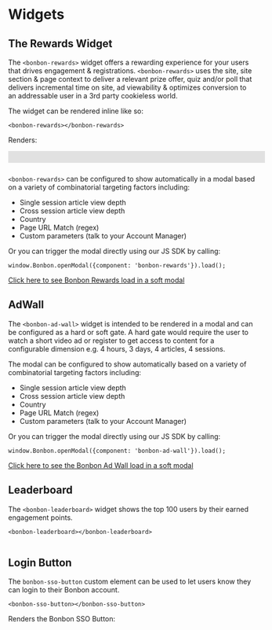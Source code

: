 # Widgets

<script>function bonbontag(){bonbonDataLayer.push(arguments);};(function(w,d,s,l,i,e){w[l]=w[l]||[];w[l].push({'bonbon.start':new Date().getTime(),event:'bonbon.js'});var f=d.getElementsByTagName(s)[0],j=d.createElement(s);j.type="text/javascript";j.async=true;j.setAttribute('data-clientId',i);e&&j.setAttribute('data-environment',e);j.id='bonbon-js-sdk';j.src='https://cdn.bonbon.tech/js/bonbon.js';f.parentNode.insertBefore(j,f);})(window,document,'script','bonbonDataLayer','h1BcGIlUGgflboYmUIC7JTa3OlA75QG8');
</script>


## The Rewards Widget

The `<bonbon-rewards>` widget offers a rewarding experience for your users that drives engagement & registrations. `<bonbon-rewards>` uses the site, site section & page context to deliver a relevant prize offer, quiz and/or poll that delivers incremental time on site, ad viewability & optimizes conversion to an addressable user in a 3rd party cookieless world.

The widget can be rendered inline like so:

```
<bonbon-rewards></bonbon-rewards>
```

Renders:

<div style="padding: 12px; background: #e1e1e1;width: 500px;margin-bottom:24px;">
	<bonbon-rewards></bonbon-rewards>
</div>

`<bonbon-rewards>` can be configured to show automatically in a modal based on a variety of combinatorial targeting factors including:

* Single session article view depth
* Cross session article view depth
* Country
* Page URL Match (regex)
* Custom parameters (talk to your Account Manager)

Or you can trigger the modal directly using our JS SDK by calling:

```
window.Bonbon.openModal({component: 'bonbon-rewards'}).load();
```

<a href="javascript:Bonbon.openModal({component: 'bonbon-rewards'}).load();">Click here to see Bonbon Rewards load in a soft modal</a>



## AdWall

The `<bonbon-ad-wall>` widget is intended to be rendered in a modal and can be configured as a hard or soft gate. A hard gate would require the user to watch a short video ad or register to get access to content for a configurable dimension e.g. 4 hours, 3 days, 4 articles, 4 sessions.

The modal can be configured to show automatically based on a variety of combinatorial targeting factors including:

* Single session article view depth
* Cross session article view depth
* Country
* Page URL Match (regex)
* Custom parameters (talk to your Account Manager)

Or you can trigger the modal directly using our JS SDK by calling:

```
window.Bonbon.openModal({component: 'bonbon-ad-wall'}).load();
```

<a href="javascript:Bonbon.openModal({component: 'bonbon-ad-wall'}).load();">Click here to see the Bonbon Ad Wall load in a soft modal</a>


## Leaderboard

The `<bonbon-leaderboard>` widget shows the top 100 users by their earned engagement points.

```
<bonbon-leaderboard></bonbon-leaderboard>
```

<div style="max-height: 300px;overflow-y: scroll;margin-bottom:24px;">
	<bonbon-leaderboard></bonbon-leaderboard>
</div>

## Login Button

The `bonbon-sso-button` custom element can be used to let users know they can login to their Bonbon account.

```
<bonbon-sso-button></bonbon-sso-button>
```

Renders the Bonbon SSO Button:

<div style="width:300px;">
	<bonbon-sso-button></bonbon-sso-button>
</div>

<bonbon-offer-grid></bonbon-offer-grid>

